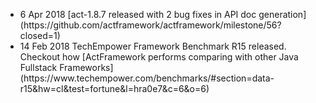 <ul>
<li>
    <span class="news-date">6 Apr 2018</span>
    <span class="news-text">
        [act-1.8.7 released with 2 bug fixes in API doc generation](https://github.com/actframework/actframework/milestone/56?closed=1)
    </span>
</li>
<li>
    <span class="news-date">14 Feb 2018</span>
    <span class="news-text">
        TechEmpower Framework Benchmark R15 released. Checkout how
        [ActFramework performs comparing with other Java Fullstack Frameworks](https://www.techempower.com/benchmarks/#section=data-r15&hw=cl&test=fortune&l=hra0e7&c=6&o=6)
    </span>
</li>
</ul>